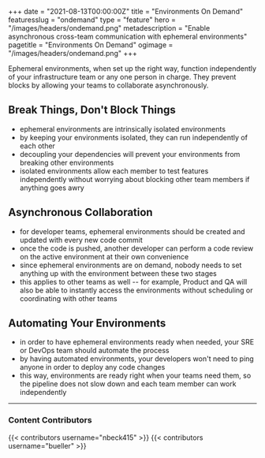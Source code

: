 +++
date = "2021-08-13T00:00:00Z"
title = "Environments On Demand"
featuresslug = "ondemand"
type = "feature"
hero = "/images/headers/ondemand.png"
metadescription = "Enable asynchronous cross-team communication with ephemeral environments"
pagetitle = "Environments On Demand"
ogimage = "/images/headers/ondemand.png"
+++

Ephemeral environments, when set up the right way, function independently of your infrastructure team or any one person in charge. They prevent blocks by allowing your teams to collaborate asynchronously.


## Break Things, Don't Block Things
- ephemeral environments are intrinsically isolated environments
- by keeping your environments isolated, they can run independently of each other
- decoupling your dependencies will prevent your environments from breaking other environments
- isolated environments allow each member to test features independently without worrying about blocking other team members if anything goes awry


## Asynchronous Collaboration
- for developer teams, ephemeral environments should be created and updated with every new code commit
- once the code is pushed, another developer can perform a code review on the active environment at their own convenience
- since ephemeral environments are on demand, nobody needs to set anything up with the environment between these two stages
- this applies to other teams as well -- for example, Product and QA will also be able to instantly access the environments without scheduling or coordinating with other teams



## Automating Your Environments
- in order to have ephemeral environments ready when needed, your SRE or DevOps team should automate the process
- by having automated environments, your developers won't need to ping anyone in order to deploy any code changes
- this way, environments are ready right when your teams need them, so the pipeline does not slow down and each team member can work independently





----
### Content Contributors

{{< contributors username="nbeck415" >}}
{{< contributors username="bueller" >}}
